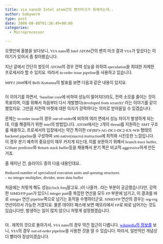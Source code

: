 ```yaml
---
title: via nano와 Intel atom간의 벤치마크가 화제라는데..
author: babyworm
type: post
date: 2008-08-08T01:26:49+00:00
categories:
  - Microprocessor

---
```

<SPAN style="FONT-SIZE: 10pt; FONT-FAMILY: 굴림">오랫만에 올블을 보다보니, VIA nano와 Intel ATOM간의 벤치 마크 결과 VIA가 앞섰다는 이야기가 있어서 좀 찾아봤습니다. </SPAN>

<SPAN style="FONT-SIZE: 10pt; FONT-FAMILY: 굴림">지난 글에서 간단히 썼듯이 ATOM의 경우 전력 성능을 위하여 speculation을 최대한 자제한 프로세서라 할 수 있지요. 따라서 in-order issue pipeline을 사용하고 있습니다. </SPAN>

<SPAN style="FONT-SIZE: 10pt; FONT-FAMILY: 굴림">MPFJ 2008에서 Belli Kuttanna의 발표를 보면 다음과 같은 내용이 있지요. </SPAN>

<IMG alt="" src="https://i0.wp.com/babyworm.net/wordpress/wp-content/uploads/1/cfile6.uf.200BD84D4D6A7AF80D314B.png?w=625" data-recalc-dims="1" />  <SPAN style="FONT-SIZE: 10pt; FONT-FAMILY: 굴림"></SPAN>

<SPAN style="FONT-SIZE: 10pt; FONT-FAMILY: 굴림">이 이야기를 하면서, &#8216;baseline core에 비하여 성능이 떨어지더라도, 전력 소모를 줄이는 것이 목표이며, 이를 위해서 처음부터 다시 개발했다(developed from scratch)&#8217; 라는 이야기를 같이 했었지요. 그만큼 저전력 마켓에 대한 의지가 강력하다는 의미로 받아들일 수 있겠습니다. </SPAN>

<SPAN style="FONT-SIZE: 10pt; FONT-FAMILY: 굴림">문제는 in-order issue의 경우 out-of-order에 비하여 여러 면에서 성능 차이가 발생하게 되는데, 이를 해결하기 위한 intel의 방법입니다. ATOM에서는 2개의 thread를 지원하는 SMT 구조를 채용하고, 프로세서의 입장에서는 약간 특이한 OF(RF)-AG-DC1-DC2-EX-WB 형태의 backend pipeline을 구성하여 x86 native(macro) instruction에 최적화 시킨듯한 느낌입니다. 이 경우 분기 예측의 중요성이 매우 커지게 되는데, 이를 보완하기 위해서 branch trace buffer, GShare predictor와 Return stack buffer등을 채용해서 분기 쪽은 비교적 aggressive하게 만든 거죠. </SPAN>

<SPAN style="FONT-SIZE: 10pt; FONT-FAMILY: 굴림">좀 재미난 건, 슬라이드 중의 다음 내용인데요.. </SPAN>

<SPAN style="FONT-SIZE: 10pt; FONT-FAMILY: 굴림">Reduced number of specialized execution units and queuing structures<BR />&#8211; no integer multiplier, divider, store data buffer </SPAN>

<SPAN style="FONT-SIZE: 10pt; FONT-FAMILY: 굴림">처음에는 저렇게 해도 성능(clock freq말고요..)이 나올까.. 라는 부분이 궁금했습니다만, 강력한 SIMD/FP part가 있으니 integer part중 복잡한 연산을 모두 FP 부분에 넘기고, 이 결과를 바로 integer 연산 pipeline쪽으로 넘기는 동작을 수행하더군요. SIMD/FP 연산의 경우는 reg-reg 연산이라서 가능한 거겠지요. 물론 데이터 패스에 보면 메모리에서 FP로 바로 넘어가는 것도 있습니다만, 발생하는 일이 많지 않으니 저렇게 설정했겠습니다. </SPAN>

<IMG alt="" src="https://i0.wp.com/babyworm.net/wordpress/wp-content/uploads/1/cfile28.uf.1874354F4D6A7AF8030887.png?w=625" data-recalc-dims="1" />  <SPAN style="FONT-SIZE: 10pt; FONT-FAMILY: 굴림"></SPAN>

<SPAN style="FONT-SIZE: 10pt; FONT-FAMILY: 굴림">아.. 제목의 것으로 돌아가서, VIA nano의 경우 약간 접근이 다릅니다. <A href="http://en.wikipedia.org/wiki/VIA_Isaiah"><SPAN style="COLOR: blue; TEXT-DECORATION: underline">wikipedia의 정보를</SPAN></A> 보니, VIA의 경우 out-of-order pipeline을 사용한 것을 알 수 있습니다. 따라서, 일반적인 개념상 더 빨라야 정상이겠습니다. </SPAN>
